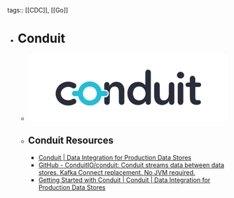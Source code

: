 tags:: [[CDC]], [[Go]]

- # Conduit
	- ![conduit.png](../assets/conduit_1707483457776_0.png)
	- ## Conduit Resources
		- [Conduit | Data Integration for Production Data Stores](https://conduit.io/)
		- [GitHub - ConduitIO/conduit: Conduit streams data between data stores. Kafka Connect replacement. No JVM required.](https://github.com/ConduitIO/conduit)
		- [Getting Started with Conduit | Conduit | Data Integration for Production Data Stores](https://conduit.io/docs/introduction/getting-started/)